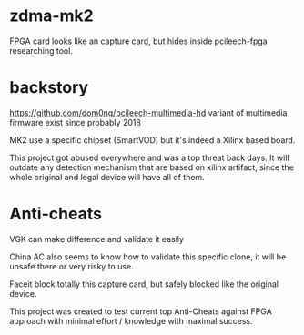 # zdma-mk2
FPGA card looks like an capture card, but hides inside pcileech-fpga researching tool.

# backstory

https://github.com/dom0ng/pcileech-multimedia-hd
variant of multimedia firmware exist since probably 2018

MK2 use a specific chipset (SmartVOD) but it's indeed a Xilinx based board.

This project got abused everywhere and was a top threat back days.
It will outdate any detection mechanism that are based on xilinx artifact, since the whole original and legal device will have all of them.


# Anti-cheats

VGK can make difference and validate it easily

China AC also seems to know how to validate this specific clone, it will be unsafe there or very risky to use.

Faceit block totally this capture card, but safely blocked like the original device.


This project was created to test current top Anti-Cheats against FPGA approach with minimal effort / knowledge with maximal success.
